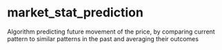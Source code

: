 # market_stat_prediction
Algorithm predicting future movement of the price, by comparing current pattern to similar patterns in the past and averaging their outcomes
